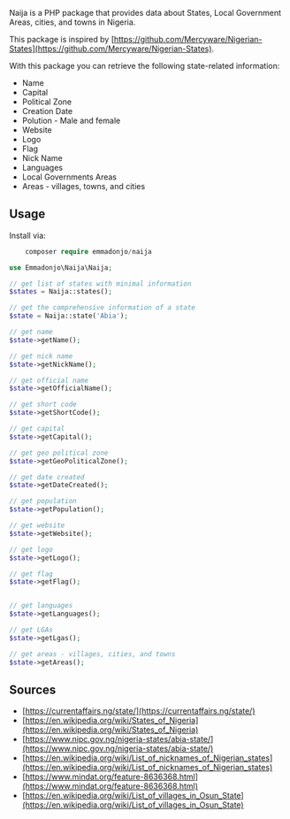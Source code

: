 Naija is a PHP package that provides data about States, Local Government Areas, cities, and towns in Nigeria.

This package is inspired by [https://github.com/Mercyware/Nigerian-States](https://github.com/Mercyware/Nigerian-States).

With this package you can retrieve the following state-related information:

-   Name
-   Capital
-   Political Zone
-   Creation Date
-   Polution - Male and female
-   Website
-   Logo
-   Flag
-   Nick Name
-   Languages
-   Local Governments Areas
-   Areas - villages, towns, and cities

## Usage

Install via:

```php
    composer require emmadonjo/naija
```

```php
use Emmadonjo\Naija\Naija;

// get list of states with minimal information
$states = Naija::states();

// get the comprehensive information of a state
$state = Naija::state('Abia');

// get name
$state->getName();

// get nick name
$state->getNickName();

// get official name
$state->getOfficialName();

// get short code
$state->getShortCode();

// get capital
$state->getCapital();

// get geo political zone
$state->getGeoPoliticalZone();

// get date created
$state->getDateCreated();

// get population
$state->getPopulation();

// get website
$state->getWebsite();

// get logo
$state->getLogo();

// get flag
$state->getFlag();


// get languages
$state->getLanguages();

// get LGAs
$state->getLgas();

// get areas - villages, cities, and towns
$state->getAreas();
```


## Sources

-   [https://currentaffairs.ng/state/](https://currentaffairs.ng/state/)
-   [https://en.wikipedia.org/wiki/States_of_Nigeria](https://en.wikipedia.org/wiki/States_of_Nigeria)
-   [https://www.nipc.gov.ng/nigeria-states/abia-state/](https://www.nipc.gov.ng/nigeria-states/abia-state/)
-   [https://en.wikipedia.org/wiki/List_of_nicknames_of_Nigerian_states](https://en.wikipedia.org/wiki/List_of_nicknames_of_Nigerian_states)
-   [https://www.mindat.org/feature-8636368.html](https://www.mindat.org/feature-8636368.html)
-   [https://en.wikipedia.org/wiki/List_of_villages_in_Osun_State](https://en.wikipedia.org/wiki/List_of_villages_in_Osun_State)

